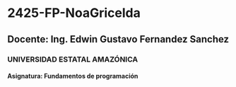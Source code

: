 # 2425-FP-NoaGricelda
 
## Docente: Ing.  Edwin Gustavo Fernandez Sanchez

### UNIVERSIDAD ESTATAL AMAZÓNICA 

#### Asignatura: Fundamentos de programación



